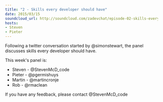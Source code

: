 ```yaml
---
title: "2 - Skills every developer should have"
date: 2015/03/15
soundcloud_url: http://soundcloud.com/zadevchat/episode-02-skills-every-developer-should-have
hosts:
- Steven
- Pieter
---
```


Following a twitter conversation started by @simonstewart, the panel discusses skills every developer should have.

This week's panel is:

* Steven - @StevenMcD_code 
* Pieter - @pgermishuys 
* Martin - @martincronje 
* Rob - @rmaclean

If you have any feedback, please contact @StevenMcD_code
